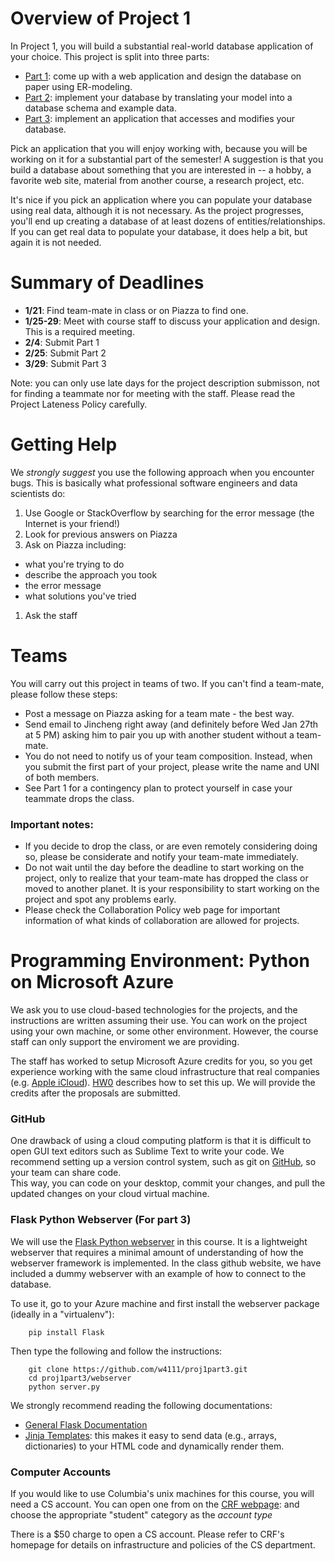 # Overview of Project 1

In Project 1, you will build a substantial real-world database application of your choice. 
This project is split into three parts:

* [Part 1](./part1.md): come up with a web application and design the database on paper using ER-modeling.
* [Part 2](./part2.md): implement your database by translating your model into a database schema and example data.
* [Part 3](./part3.md): implement an application that accesses and modifies your database.

Pick an application that you will enjoy working with, because you will be working on it for a substantial part of the semester! 
A suggestion is that you build a database about something that you are interested in
-- a hobby, a favorite web site, material from another course, a research project, etc. 

It's nice if you pick an application where you can populate your database using real data, although it is not necessary.
As the project progresses, you'll end up creating a database of at least dozens of entities/relationships. 
If you can get real data to populate your database, it does help a bit, but again it is not needed. 


# Summary of Deadlines

* **1/21**: Find team-mate in class or on Piazza to find one.
* **1/25-29**: Meet with course staff to discuss your application and design.  This is a required meeting.
* **2/4**: Submit Part 1
* **2/25**: Submit Part 2
* **3/29**: Submit Part 3

Note: you can only use late days for the project description submisson, not for finding a teammate nor for meeting with the staff. Please read the Project Lateness Policy carefully. 


# Getting Help

We _strongly suggest_ you use the following approach when you encounter bugs.  This is basically what
professional software engineers and data scientists do:

1. Use Google or StackOverflow by searching for the error message (the Internet is your friend!)
1. Look for previous answers on Piazza
1. Ask on Piazza including:
  * what you're trying to do
  * describe the approach you took
  * the error message
  * what solutions you've tried
1. Ask the staff


# Teams

You will carry out this project in teams of two. If you can't find a team-mate, please follow these steps:

* Post a message on Piazza asking for a team mate - the best way.
* Send email to Jincheng right away (and definitely before Wed Jan 27th at 5 PM) asking him to pair you up with another student without a team-mate.
* You do not need to notify us of your team composition. 
  Instead, when you submit the first part of your project, please write the name and UNI of both members.
* See Part 1 for a contingency plan to protect yourself in case your teammate drops the class.


### Important notes:

* If you decide to drop the class, or are even remotely considering doing so, please be considerate and notify your team-mate immediately.
* Do not wait until the day before the deadline to start working on the project, only to realize that your team-mate has dropped the class or moved to another planet. It is your responsibility to start working on the project and spot any problems early.
* Please check the Collaboration Policy web page for important information of what kinds of collaboration are allowed for projects.


# Programming Environment: Python on Microsoft Azure

We ask you to use cloud-based technologies for the projects, and the instructions are written
assuming their use. You can work on the project using your own machine, or some other environment.
However, the course staff can only support the enviroment we are providing.

The staff has worked to setup Microsoft Azure credits for you, so you get experience working
with the same cloud infrastructure that real companies (e.g. [Apple iCloud](http://www.theregister.co.uk/2011/09/02/icloud_runs_on_microsoft_azure_and_amazon/)). [HW0](https://github.com/w4111/hw0) describes how to set this up. We will provide the credits after the proposals are submitted.


### GitHub

One drawback of using a cloud computing platform is that it is difficult to open GUI text editors
such as Sublime Text to write your code.  We recommend setting up a version control system, 
such as git on [GitHub](http://www.github.com), so your team can share code.  
This way, you can code on your desktop, commit your changes, and pull the updated changes on your 
cloud virtual machine.

### Flask Python Webserver (For part 3)

We will use the [Flask Python webserver](http://flask.pocoo.org/) in this course.
It is a lightweight webserver that requires a minimal amount of understanding of how the webserver framework is implemented.
In the class github website, we have included a dummy webserver with an example of how to connect to the database.


To use it, go to your Azure machine and first install the webserver package (ideally in a "virtualenv"):

        pip install Flask

Then type the following and follow the instructions:

        git clone https://github.com/w4111/proj1part3.git
        cd proj1part3/webserver
        python server.py

We strongly recommend reading the following documentations:

* [General Flask Documentation](http://flask.pocoo.org/)
* [Jinja Templates](http://jinja.pocoo.org/docs/dev/templates/): this makes it easy to send data (e.g., arrays, dictionaries) 
  to your HTML code and dynamically render them.


### Computer Accounts

If you would like to use Columbia's unix machines for this course, you will
need a CS account.  You can open one from on the [CRF webpage](https://www.cs.columbia.edu/~crf/accounts/cs.html):
and choose the appropriate "student" category as the _account type_

There is a $50 charge to open a CS account. 
Please refer to CRF's homepage for details on infrastructure and policies of the CS department.
